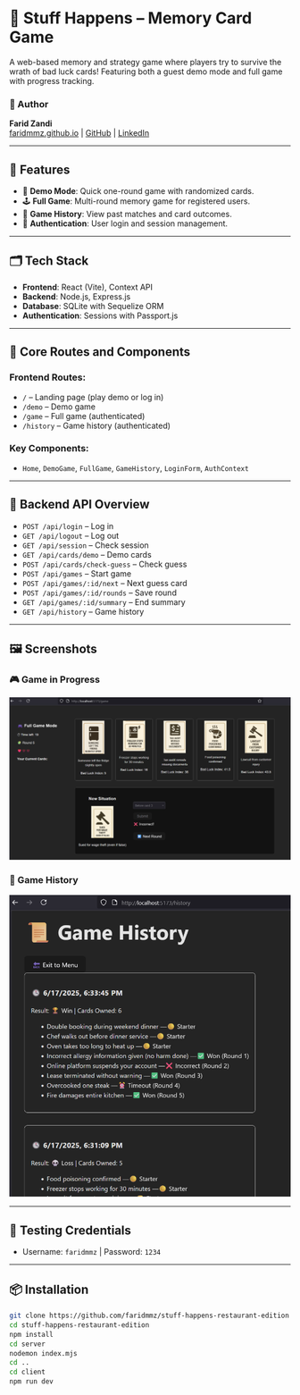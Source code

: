 # 🎴 Stuff Happens – Memory Card Game

A web-based memory and strategy game where players try to survive the wrath of bad luck cards! Featuring both a guest demo mode and full game with progress tracking.

### 👤 Author
**Farid Zandi**  
[faridmmz.github.io](https://faridmmz.github.io) | [GitHub](https://github.com/faridmmz) | [LinkedIn](https://linkedin.com/in/faridreza-momtazandi)

---

## 🚀 Features

- 🧠 **Demo Mode**: Quick one-round game with randomized cards.
- 🕹️ **Full Game**: Multi-round memory game for registered users.
- 📜 **Game History**: View past matches and card outcomes.
- 🔐 **Authentication**: User login and session management.

---

## 🗂️ Tech Stack

- **Frontend**: React (Vite), Context API
- **Backend**: Node.js, Express.js
- **Database**: SQLite with Sequelize ORM
- **Authentication**: Sessions with Passport.js

---

## 🧩 Core Routes and Components

### Frontend Routes:
- `/` – Landing page (play demo or log in)
- `/demo` – Demo game
- `/game` – Full game (authenticated)
- `/history` – Game history (authenticated)

### Key Components:
- `Home`, `DemoGame`, `FullGame`, `GameHistory`, `LoginForm`, `AuthContext`

---

## 🔧 Backend API Overview

- `POST /api/login` – Log in
- `GET /api/logout` – Log out
- `GET /api/session` – Check session
- `GET /api/cards/demo` – Demo cards
- `POST /api/cards/check-guess` – Check guess
- `POST /api/games` – Start game
- `POST /api/games/:id/next` – Next guess card
- `POST /api/games/:id/rounds` – Save round
- `GET /api/games/:id/summary` – End summary
- `GET /api/history` – Game history

---

## 🖼️ Screenshots

### 🎮 Game in Progress
![Gameplay Screenshot](Screenshot_GameInProgress.png)

### 📜 Game History
![History Screenshot](Screenshot_History.png)

---

## 🧪 Testing Credentials

- Username: `faridmmz` | Password: `1234`


---

## 📦 Installation

```bash
git clone https://github.com/faridmmz/stuff-happens-restaurant-edition
cd stuff-happens-restaurant-edition
npm install
cd server
nodemon index.mjs
cd ..
cd client
npm run dev
